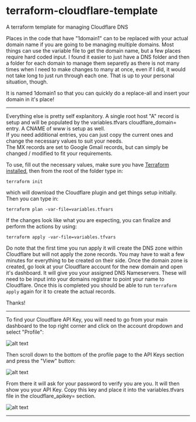 # terraform-cloudflare-template
A terraform template for managing Cloudflare DNS

Places in the code that have "1domain1" can to be replaced with your actual domain name if you are going to be managing multiple domains. Most things can use the variable file to get the domain name, but a few places require hard coded input.  I found it easier to just have a DNS folder and then a folder for each domain to manage them separetly as there is not many times when I need to make changes to many at once, even if I did, it would not take long to just run through each one. That is up to your personal situation, though. 

It is named 1domain1 so that you can quickly do a replace-all and insert your domain in it's place!

---

Everything else is pretty self explanitory. A single root host "A" record is setup and will be populated by the variables.tfvars cloudflare_domain= entry. A CNAME of www is setup as well.  
If you need additional entries, you can just copy the current ones and change the necessary values to suit your needs.  
The MX records are set to Google Gmail records, but can simply be changed / modified to fit your requirements.

To use, fill out the necessary values, make sure you have [Terraform installed](https://learn.hashicorp.com/terraform/getting-started/install.html), then from the root of the folder type in:

    terraform init 
    
which will download the Cloudflare plugin and get things setup initially. Then you can type in: 

    terraform plan -var-file=variables.tfvars

If the changes look like what you are expecting, you can finalize and perform the actions by using:

    terraform apply -var-file=variables.tfvars

Do note that the first time you run apply it will create the DNS zone within Cloudflare but will not apply the zone records. You may have to wait a few minutes for everything to be created on their side. Once the domain zone is created, go look at your Cloudflare account for the new domain and open it's dashboard. It will give you your assigned DNS Nameservers. These will need to be input into your domains registrar to point your name to Cloudflare. Once this is completed you should be able to run ```terraform apply``` again for it to create the actual records.

Thanks!

---

To find your Cloudflare API Key, you will need to go from your main dashboard to the top right corner and click on the account dropdown and select "Profile":

![alt text](https://i.imgur.com/hglP3Nh.png "Account Profile")

Then scroll down to the bottom of the profile page to the API Keys section and press the "View" button:


![alt text](https://i.imgur.com/2ORo5OT.png "API Key View")

From there it will ask for your password to verify you are you. It will then show you your API Key. Copy this key and place it into the variables.tfvars file in the cloudflare_apikey= section.

![alt text](https://i.imgur.com/1rBXN5a.png "API Key")

----

